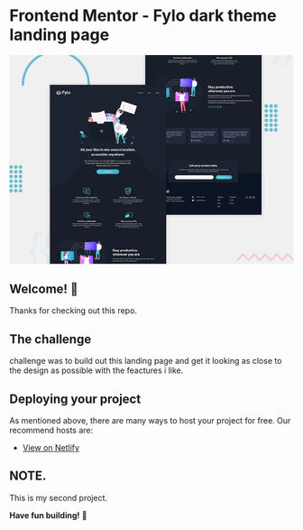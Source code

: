 # Frontend Mentor - Fylo dark theme landing page

![Design preview for the Fylo dark theme landing page ](./design/desktop-preview.jpg)

## Welcome! 👋

Thanks for checking out this repo.

## The challenge

challenge was to build out this landing page and get it looking as close to the design as possible with the feactures i like. 



## Deploying your project

As mentioned above, there are many ways to host your project for free. Our recommend hosts are:

- [View on Netlify](https://fylo-tjcode.netlify.app/)

## NOTE.

This is my second project.

**Have fun building!** 🚀
